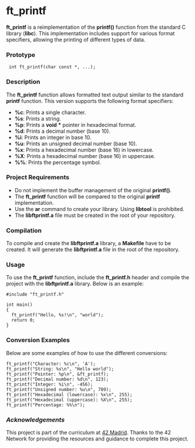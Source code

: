 # ft_printf
**ft_printf** is a reimplementation of the **printf()** function from the standard C library (**libc**). This implementation includes support for various format specifiers, allowing the printing of different types of data.   

### Prototype  
``` int ft_printf(char const *, ...);```  

### Description
The **ft_printf** function allows formatted text output similar to the standard **printf** function. This version supports the following format specifiers:  

* **%c**: Prints a single character.
* **%s**: Prints a string.
* **%p**: Prints a **void** __*__ pointer in hexadecimal format.
* **%d**: Prints a decimal number (base 10).
* **%i**: Prints an integer in base 10.
* **%u**: Prints an unsigned decimal number (base 10).
* **%x**: Prints a hexadecimal number (base 16) in lowercase.
* **%X**: Prints a hexadecimal number (base 16) in uppercase.
* **%%**: Prints the percentage symbol.

### Project Requirements  
* Do not implement the buffer management of the original **printf()**.
* The **ft_printf** function will be compared to the original **printf** implementation.
* Use the **ar** command to create your library. Using **libtool** is prohibited.
* The **libftprintf.a** file must be created in the root of your repository.

### Compilation
To compile and create the **libftprintf.a** library, a **Makefile** have to be created. It will generate the **libftprintf.a** file in the root of the repository.

### Usage  
To use the **ft_printf** function, include the **ft_printf.h** header and compile the project with the **libftprintf.a** library. Below is an example:  
``` 
#include "ft_printf.h"

int main()
{
  ft_printf("Hello, %s!\n", "world");
  return 0;
}
```
### Conversion Examples
Below are some examples of how to use the different conversions:  
``` 
ft_printf("Character: %c\n", 'A');
ft_printf("String: %s\n", "Hello world");
ft_printf("Pointer: %p\n", &ft_printf);
ft_printf("Decimal number: %d\n", 123);
ft_printf("Integer: %i\n", -456);
ft_printf("Unsigned number: %u\n", 789);
ft_printf("Hexadecimal (lowercase): %x\n", 255);
ft_printf("Hexadecimal (uppercase): %X\n", 255);
ft_printf("Percentage: %%\n");
```
### *Acknowledgements*
This project is part of the curriculum at [42 Madrid](https://www.42madrid.com/). Thanks to the 42 Network for providing the resources and guidance to complete this project.
